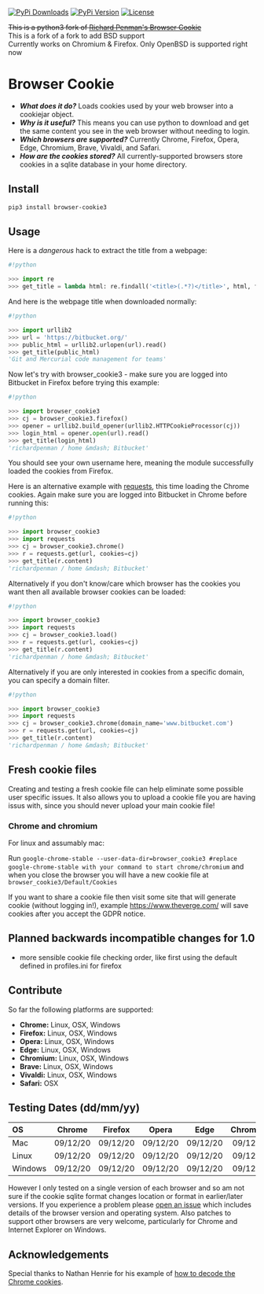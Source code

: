 [![PyPi Downloads][PyPi-downloads]][PyPi-url]
[![PyPi Version][PyPi-version]][PyPi-url]
[![License][License-shield]][License-url]

<strike>This is a python3 fork of [Richard Penman's Browser Cookie](https://github.com/richardpenman/browsercookie)</strike>  
This is a fork of a fork to add BSD support  
Currently works on Chromium & Firefox. Only OpenBSD is supported right now

# Browser Cookie #

* ***What does it do?*** Loads cookies used by your web browser into a cookiejar object.
* ***Why is it useful?*** This means you can use python to download and get the same content you see in the web browser without needing to login.
* ***Which browsers are supported?*** Currently Chrome, Firefox, Opera, Edge, Chromium, Brave, Vivaldi, and Safari.
* ***How are the cookies stored?*** All currently-supported browsers store cookies in a sqlite database in your home directory.

## Install ##
```bash
pip3 install browser-cookie3
```

## Usage ##

Here is a *dangerous* hack to extract the title from a webpage:
```python
#!python

>>> import re
>>> get_title = lambda html: re.findall('<title>(.*?)</title>', html, flags=re.DOTALL)[0].strip()
```

And here is the webpage title when downloaded normally:
```python
#!python

>>> import urllib2
>>> url = 'https://bitbucket.org/'
>>> public_html = urllib2.urlopen(url).read()
>>> get_title(public_html)
'Git and Mercurial code management for teams'
```

Now let's try with browser_cookie3 - make sure you are logged into Bitbucket in Firefox before trying this example:
```python
#!python

>>> import browser_cookie3
>>> cj = browser_cookie3.firefox()
>>> opener = urllib2.build_opener(urllib2.HTTPCookieProcessor(cj))
>>> login_html = opener.open(url).read()
>>> get_title(login_html)
'richardpenman / home &mdash; Bitbucket'
```

You should see your own username here, meaning the module successfully loaded the cookies from Firefox.

Here is an alternative example with [requests](http://docs.python-requests.org/en/latest/), this time loading the Chrome cookies. Again make sure you are logged into Bitbucket in Chrome before running this:
```python
#!python

>>> import browser_cookie3
>>> import requests
>>> cj = browser_cookie3.chrome()
>>> r = requests.get(url, cookies=cj)
>>> get_title(r.content)
'richardpenman / home &mdash; Bitbucket'
```

Alternatively if you don't know/care which browser has the cookies you want then all available browser cookies can be loaded:
```python
#!python

>>> import browser_cookie3
>>> import requests
>>> cj = browser_cookie3.load()
>>> r = requests.get(url, cookies=cj)
>>> get_title(r.content)
'richardpenman / home &mdash; Bitbucket'
```

Alternatively if you are only interested in cookies from a specific domain, you can specify a domain filter.
```python
#!python

>>> import browser_cookie3
>>> import requests
>>> cj = browser_cookie3.chrome(domain_name='www.bitbucket.com')
>>> r = requests.get(url, cookies=cj)
>>> get_title(r.content)
'richardpenman / home &mdash; Bitbucket'
```
## Fresh cookie files
Creating and testing a fresh cookie file can help eliminate some possible user specific issues. It also allows you to upload a cookie file you are having issus with, since you should never upload your main cookie file!
### Chrome and chromium
For linux and assumably mac:

Run `google-chrome-stable --user-data-dir=browser_cookie3 #replace google-chrome-stable with your command to start chrome/chromium` and when you close the browser you will have a new cookie file at `browser_cookie3/Default/Cookies`

If you want to share a cookie file then visit some site that will generate cookie (without logging in!), example https://www.theverge.com/ will save cookies after you accept the GDPR notice.

## Planned backwards incompatible changes for 1.0
- more sensible cookie file checking order, like first using the default defined in profiles.ini for firefox

## Contribute ##
So far the following platforms are supported:

* **Chrome:** Linux, OSX, Windows
* **Firefox:** Linux, OSX, Windows
* **Opera:** Linux, OSX, Windows
* **Edge:** Linux, OSX, Windows
* **Chromium:** Linux, OSX, Windows
* **Brave:** Linux, OSX, Windows
* **Vivaldi:** Linux, OSX, Windows
* **Safari:** OSX

## Testing Dates  (dd/mm/yy) ##

OS      |  Chrome  | Firefox  |  Opera   |   Edge   | Chromium |  Brave   | Vivaldi  | Safari   |
:------ | :------: | :-----:  | :-----:  | :------: | :------: | :------: | :------: | :------: |
Mac     | 09/12/20 | 09/12/20 | 09/12/20 | 09/12/20 | 09/12/20 | 15/06/22 | 15/06/22 | 05/07/22 |
Linux   | 09/12/20 | 09/12/20 | 09/12/20 | 09/12/20 | 09/12/20 | 07/24/21 | 15/06/22 |    -     |
Windows | 09/12/20 | 09/12/20 | 09/12/20 | 09/12/20 | 09/12/20 | 15/06/22 | 15/06/22 |    -     |

However I only tested on a single version of each browser and so am not sure if the cookie sqlite format changes location or format in earlier/later versions. If you experience a problem please [open an issue](https://github.com/borisbabic/browser_cookie3/issues/new) which includes details of the browser version and operating system. Also patches to support other browsers are very welcome, particularly for Chrome and Internet Explorer on Windows.

## Acknowledgements ##
Special thanks to Nathan Henrie for his example of [how to decode the Chrome cookies](http://n8henrie.com/2013/11/use-chromes-cookies-for-easier-downloading-with-python-requests/).

[PyPi-downloads]: https://img.shields.io/pypi/dm/browser-cookie3
[PyPi-url]: https://pypi.org/project/browser-cookie3/
[License-shield]: https://img.shields.io/github/license/borisbabic/browser_cookie3?color=00aaaa
[License-url]: https://github.com/borisbabic/browser_cookie3/blob/master/LICENSE
[PyPi-version]: https://img.shields.io/pypi/v/browser-cookie3?color=00aa00
